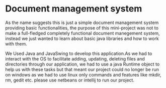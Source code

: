 # Document management system
As the name suggests this is just a simple document management system providing basic functionalities, the purpose of this
mini-project was not to make a full-fledged completely functional document manegement system, instead we just wanted to learn about basic java libraries and how to work with them.

We Used Java and JavaSwing to develop this application.As we had to interact with the OS to facilitate adding, updating, deleting files and directories through our application, we had to use a java Runtime object to help us with these tasks but that meant our project could no longer be run on windows as we had to use linux only commands and features like mkdir, rm, gedit etc.
please use netbeans or intellij to run our project.
